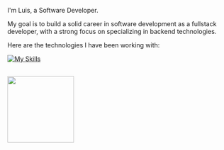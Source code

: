 I'm Luis, a Software Developer. <br/>

My goal is to build a solid career in software development as a fullstack developer, with a strong focus on specializing in backend technologies.

Here are the technologies I have been working with:

[![My Skills](https://skillicons.dev/icons?i=nodejs,typescript,javascript,go,vue,react,nextjs,postgres,docker,aws,gitlab&theme=dark)](https://skillicons.dev)

<br/>
   <img align="left" height="150" src="https://media.tenor.com/lDoAH0dehbIAAAAM/cat-mouse.gif" />
<br/>


<!--START_SECTION:waka-->
<!--END_SECTION:waka-->
